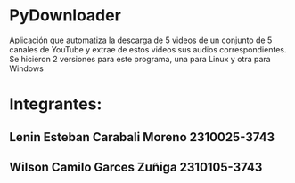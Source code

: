 # PyDownloader
Aplicación que automatiza la descarga de 5 videos de un conjunto de 5 canales de YouTube y extrae de estos videos sus audios correspondientes.
Se hicieron 2 versiones para este programa, una para Linux y otra para Windows
# Integrantes:
## Lenin Esteban Carabali Moreno 2310025-3743
## Wilson Camilo Garces Zuñiga 2310105-3743
